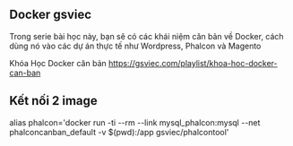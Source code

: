 ## Docker gsviec

Trong serie bài học này, bạn sẽ có các khái niệm căn bản về Docker, cách dùng nó vào các dự án thực tế như Wordpress, Phalcon và Magento


Khóa Học Docker căn bản https://gsviec.com/playlist/khoa-hoc-docker-can-ban

## Kết nối 2 image 

alias phalcon='docker run -ti --rm --link mysql_phalcon:mysql --net phalconcanban_default -v $(pwd):/app gsviec/phalcontool'

